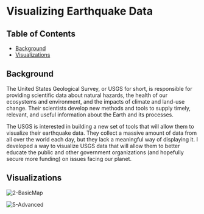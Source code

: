 # Visualizing Earthquake Data

## Table of Contents

- [Background](#background)
- [Visualizations](#visualizations)

## Background
The United States Geological Survey, or USGS for short, is responsible for providing scientific data about natural hazards, the health of our ecosystems and environment, and the impacts of climate and land-use change. Their scientists develop new methods and tools to supply timely, relevant, and useful information about the Earth and its processes.

The USGS is interested in building a new set of tools that will allow them to visualize their earthquake data. They collect a massive amount of data from all over the world each day, but they lack a meaningful way of displaying it. I developed a way to visualize USGS data that will allow them to better educate the public and other government organizations (and hopefully secure more funding) on issues facing our planet.

## Visualizations

![2-BasicMap](https://user-images.githubusercontent.com/10196762/230947860-157cff76-c963-4110-b3d3-207c9bfa24ac.jpg)

![5-Advanced](https://user-images.githubusercontent.com/10196762/230948034-d379151d-ea1c-41fb-9095-0bba084fd8cf.jpg)
